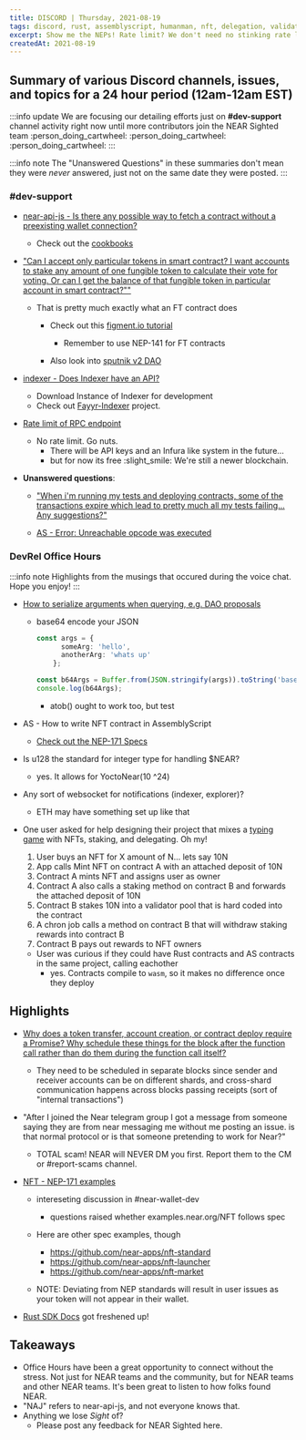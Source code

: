 ```yaml
---
title: DISCORD | Thursday, 2021-08-19
tags: discord, rust, assemblyscript, humanman, nft, delegation, validators, staking, 
excerpt: Show me the NEPs! Rate limit? We don't need no stinking rate limits.
createdAt: 2021-08-19
---
```

<!-- # DISCORD | Thursday, 2021-08-19 -->
 
## Summary of various Discord channels, issues, and topics for a 24 hour period (12am-12am EST)

:::info update
We are focusing our detailing efforts just on **#dev-support** channel activity right now until more contributors join the NEAR Sighted team :person_doing_cartwheel: :person_doing_cartwheel: :person_doing_cartwheel: 
:::

:::info note
The "Unanswered Questions" in these summaries don't mean they were _never_ answered, just not on the same date they were posted.
:::


### \#dev-support
- [near-api-js - Is there any possible way to fetch a contract without a preexisting wallet connection?](discord://discordapp.com/channels/490367152054992913/542945453533036544/877974127707832380)
    - Check out the [cookbooks](https://docs.near.org/docs/api/naj-cookbook#read-state-without-an-account)

- ["Can I accept only particular tokens in smart contract? I want accounts to stake any amount of one fungible token to calculate their vote for voting. Or can I get the balance of that fungible token in particular account in smart contract?""](discord://discordapp.com/channels/490367152054992913/542945453533036544/877990077719015464)

    - That is pretty much exactly what an FT contract does
        - Check out this [figment.io tutorial](https://learn.figment.io/network-documentation/near/tutorials/1-project_overview/2-fungible-token)
            - Remember to use NEP-141 for FT contracts

        - Also look into [sputnik v2 DAO](https://v2.sputnik.fund/)

- [indexer - Does Indexer have an API?](discord://discordapp.com/channels/490367152054992913/542945453533036544/878032979841130556)
    - Download Instance of Indexer for development
    - Check out [Fayyr-Indexer](https://github.com/Fayyr-Organization/fayyr-indexer) project.

- [Rate limit of RPC endpoint](discord://discordapp.com/channels/490367152054992913/542945453533036544/878113859456610325)
    - No rate limit. Go nuts.
        - There will be API keys and an Infura like system in the future... 
        - but for now its free :slight_smile: We're still a newer blockchain.

- **Unanswered questions**:
    - ["When i'm running my tests and deploying contracts, some of the transactions expire which lead to pretty much all my tests failing... Any suggestions?"](discord://discordapp.com/channels/490367152054992913/542945453533036544/877944303039680622) 

    - [AS - Error: Unreachable opcode was executed](discord://discordapp.com/channels/490367152054992913/542945453533036544/878078992505258025)


### DevRel Office Hours

:::info note
Highlights from the musings that occured during the voice chat. Hope you enjoy!
:::


- [How to serialize arguments when querying, e.g. DAO proposals](discord://discordapp.com/channels/490367152054992913/877269573915795456/877985710609686548)

    - base64 encode your JSON
         
        ```typescript
        const args = {
              someArg: 'hello',
              anotherArg: 'whats up'
            };

        const b64Args = Buffer.from(JSON.stringify(args)).toString('base64');
       console.log(b64Args);
       ```
       - atob() ought to work too, but test
       
- AS - How to write NFT contract in AssemblyScript
    - [Check out the NEP-171 Specs](https://nomicon.io/Standards/NonFungibleToken/Core.html)

- Is u128 the standard for integer type for handling $NEAR?
    - yes. It allows for YoctoNear(10 ^24)

- Any sort of websocket for notifications (indexer, explorer)?
    - ETH may have something set up like that

- One user asked for help designing their project that mixes a [typing game](https://zty.pe/) with NFTs, staking, and delegating. Oh my!
    1) User buys an NFT for X amount of N... lets say 10N
    2) App calls Mint NFT on contract A with an attached deposit of 10N
    3) Contract A mints NFT and assigns user as owner
    4) Contract A also calls a staking method on contract B and forwards the attached deposit of 10N
    5) Contract B stakes 10N into a validator pool that is hard coded into the contract 
    6) A chron job calls a method on contract B that will withdraw staking rewards into contract B
    7) Contract B pays out rewards to NFT owners
    
    - User was curious if they could have Rust contracts and AS contracts in the same project, calling eachother
        - yes. Contracts compile to `wasm`, so it makes no difference once they deploy
    


## Highlights


- [Why does a token transfer, account creation, or contract deploy require a Promise? Why schedule these things for the block after the function call rather than do them during the function call itself?](discord://discordapp.com/channels/490367152054992913/855524499755499520/878022609885876245)
    - They need to be scheduled in separate blocks since sender and receiver accounts can be on different shards, and cross-shard communication happens across blocks passing receipts (sort of "internal transactions")

- "After I joined the Near telegram group I got a message from someone saying they are from near messaging me without me posting an issue. is that normal protocol or is that someone pretending to work for Near?"
    - TOTAL scam! NEAR will NEVER DM you first. Report them to the CM or #report-scams channel.

- [NFT - NEP-171 examples ](discord://discordapp.com/channels/490367152054992913/802339281724243978/878366284927098911)
    - intereseting discussion in #near-wallet-dev
        - questions raised whether examples.near.org/NFT follows spec
    - Here are other spec examples, though
        - https://github.com/near-apps/nft-standard
        - https://github.com/near-apps/nft-launcher
        - https://github.com/near-apps/nft-market

    - NOTE: Deviating from NEP standards will result in user issues as your token will not appear in their wallet.

- [Rust SDK Docs](https://www.near-sdk.io/) got freshened up!

     

## Takeaways
- Office Hours have been a great opportunity to connect without the stress. Not just for NEAR teams and the community, but for NEAR teams and other NEAR teams. It's been great to listen to how folks found NEAR.
- "NAJ" refers to near-api-js, and not everyone knows that.
- Anything we lose _Sight_ of?
   - Please post any feedback for NEAR Sighted here.



